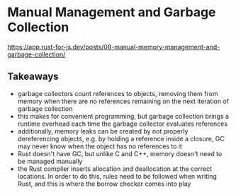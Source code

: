 # Manual Management and Garbage Collection

https://app.rust-for-js.dev/posts/08-manual-memory-management-and-garbage-collection/

## Takeaways

- garbage collectors count references to objects, removing them from memory when
  there are no references remaining on the next iteration of garbage
  collection
- this makes for convenient programming, but garbage collection brings a runtime
  overhead each time the garbage collector evaluates references
- additionally, memory leaks can be created by not properly dereferencing objects,
  e.g. by holding a reference inside a closure, GC may never know when the
  object has no references to it
- Rust doesn't have GC, but unlike C and C++, memory doesn't need to be managed
  manually
- the Rust compiler inserts allocation and deallocation at the correct
  locations. In order to do this, rules need to be followed when writing
  Rust, and this is where the borrow checker comes into play
